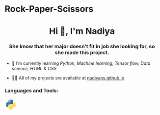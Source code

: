 # Rock-Paper-Scissors

<h1 align="center">Hi 👋, I'm Nadiya</h1>
<h3 align="center">She know that her major doesn’t fit in job she looking for, so she made this project.</h3>

- 🌱 I’m currently learning *Python, Machine learning, Tensor flow, Data science, HTML & CSS*

- 👨‍💻 All of my projects are available at [nadiyans.github.io](nadiyans.github.io)


<h3 align="left">Languages and Tools:</h3>
<p align="left"> <a href="https://www.python.org" target="_blank"> <img src="https://raw.githubusercontent.com/devicons/devicon/master/icons/python/python-original.svg" alt="python" width="40" height="40"/> </a> </p>
